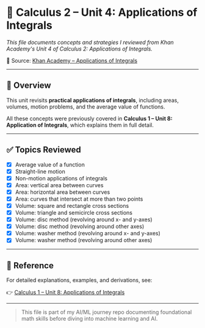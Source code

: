 # 📘 Calculus 2 – Unit 4: Applications of Integrals

*This file documents concepts and strategies I reviewed from Khan Academy's Unit 4 of Calculus 2: Applications of Integrals.*

🔗 Source: [Khan Academy – Applications of Integrals](https://www.khanacademy.org/math/calculus-2/cs2-applications-of-integrals)

---

## 📌 Overview

This unit revisits **practical applications of integrals**, including areas, volumes, motion problems, and the average value of functions.

All these concepts were previously covered in **Calculus 1 – Unit 8: Application of Integrals**, which explains them in full detail.

---

## ✅ Topics Reviewed

* [x] Average value of a function  
* [x] Straight-line motion  
* [x] Non-motion applications of integrals  
* [x] Area: vertical area between curves  
* [x] Area: horizontal area between curves  
* [x] Area: curves that intersect at more than two points  
* [x] Volume: square and rectangle cross sections  
* [x] Volume: triangle and semicircle cross sections  
* [x] Volume: disc method (revolving around x- and y-axes)  
* [x] Volume: disc method (revolving around other axes)  
* [x] Volume: washer method (revolving around x- and y-axes)  
* [x] Volume: washer method (revolving around other axes)    

---

## 🔗 Reference

For detailed explanations, examples, and derivations, see:

👉 [Calculus 1 – Unit 8: Applications of Integrals](../calculus%201/unit8-applications%20of%20integrals.md)

---

> This file is part of my AI/ML journey repo documenting foundational math skills before diving into machine learning and AI.


